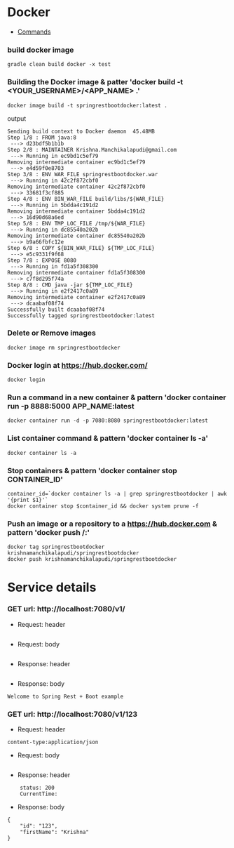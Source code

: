 # Docker
- [Commands](https://docs.docker.com/engine/reference/commandline/container_ls/#related-commands)


### build docker image
`````
gradle clean build docker -x test
`````


### Building the Docker image & patter 'docker build -t <YOUR_USERNAME>/<APP_NAME> .'
`````
docker image build -t springrestbootdocker:latest .
`````

output
`````
Sending build context to Docker daemon  45.48MB
Step 1/8 : FROM java:8
 ---> d23bdf5b1b1b
Step 2/8 : MAINTAINER Krishna.Manchikalapudi@gmail.com
 ---> Running in ec9bd1c5ef79
Removing intermediate container ec9bd1c5ef79
 ---> e4d59f0e8703
Step 3/8 : ENV WAR_FILE springrestbootdocker.war
 ---> Running in 42c2f872cbf0
Removing intermediate container 42c2f872cbf0
 ---> 33681f3cf885
Step 4/8 : ENV BIN_WAR_FILE build/libs/${WAR_FILE}
 ---> Running in 5bdda4c191d2
Removing intermediate container 5bdda4c191d2
 ---> 16d90d68a6ed
Step 5/8 : ENV TMP_LOC_FILE /tmp/${WAR_FILE}
 ---> Running in dc85540a202b
Removing intermediate container dc85540a202b
 ---> b9a66fbfc12e
Step 6/8 : COPY ${BIN_WAR_FILE} ${TMP_LOC_FILE}
 ---> e5c9331f9f68
Step 7/8 : EXPOSE 8080
 ---> Running in fd1a5f308300
Removing intermediate container fd1a5f308300
 ---> c7f8d295f74a
Step 8/8 : CMD java -jar ${TMP_LOC_FILE}
 ---> Running in e2f2417c0a89
Removing intermediate container e2f2417c0a89
 ---> dcaabaf08f74
Successfully built dcaabaf08f74
Successfully tagged springrestbootdocker:latest
`````


### Delete or Remove images
`````
docker image rm springrestbootdocker
`````

### Docker login at https://hub.docker.com/
`````
docker login
`````

### Run a command in a new container & pattern  'docker container run -p 8888:5000 APP_NAME:latest
`````
docker container run -d -p 7080:8080 springrestbootdocker:latest
`````

### List container command & pattern  'docker container ls -a'
`````
docker container ls -a
`````


### Stop containers & pattern  'docker container stop CONTAINER_ID'
`````
container_id=`docker container ls -a | grep springrestbootdocker | awk '{print $1}'`
docker container stop $container_id && docker system prune -f
`````


### Push an image or a repository to a https://hub.docker.com & pattern 'docker push <hub-user>/<repo-name>:<tag>'
`````
docker tag springrestbootdocker krishnamanchikalapudi/springrestbootdocker
docker push krishnamanchikalapudi/springrestbootdocker

`````


# Service details

### GET url: http://localhost:7080/v1/
- Request: header
```
```
- Request: body
```
```
- Response: header
```
```
- Response: body
```
Welcome to Spring Rest + Boot example
```

### GET url: http://localhost:7080/v1/123
- Request: header
```
content-type:application/json
```
- Request: body
```
```
- Response: header
```
	status: 200
	CurrentTime:

```
- Response: body
```
{
    "id": "123",
    "firstName": "Krishna"
}
```
